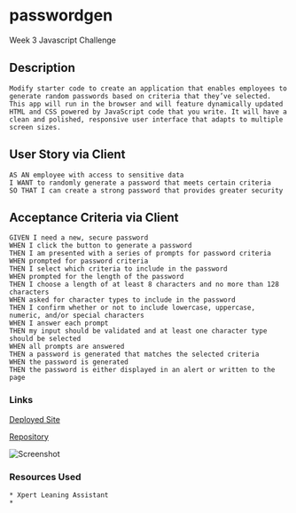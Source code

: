 # passwordgen
Week 3 Javascript Challenge

## Description

```
Modify starter code to create an application that enables employees to generate random passwords based on criteria that they’ve selected. This app will run in the browser and will feature dynamically updated HTML and CSS powered by JavaScript code that you write. It will have a clean and polished, responsive user interface that adapts to multiple screen sizes.
```

## User Story via Client

```
AS AN employee with access to sensitive data
I WANT to randomly generate a password that meets certain criteria
SO THAT I can create a strong password that provides greater security
```

## Acceptance Criteria via Client

```
GIVEN I need a new, secure password
WHEN I click the button to generate a password
THEN I am presented with a series of prompts for password criteria
WHEN prompted for password criteria
THEN I select which criteria to include in the password
WHEN prompted for the length of the password
THEN I choose a length of at least 8 characters and no more than 128 characters
WHEN asked for character types to include in the password
THEN I confirm whether or not to include lowercase, uppercase, numeric, and/or special characters
WHEN I answer each prompt
THEN my input should be validated and at least one character type should be selected
WHEN all prompts are answered
THEN a password is generated that matches the selected criteria
WHEN the password is generated
THEN the password is either displayed in an alert or written to the page
```


### Links


[Deployed Site](https://catxcoding.github.io/passwordgen)

[Repository](https://github.com/catxcoding/passwordgen)

![Screenshot](assets/images/screenshot.png)



### Resources Used

```
* Xpert Leaning Assistant
* 
```